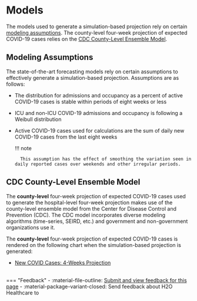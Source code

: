 # Models

The models used to generate a simulation-based projection rely on certain [modeling assumptions](#modeling-assumptions). The county-level four-week projection of expected COVID-19 cases relies on the [CDC County-Level Ensemble Model](#cdc-county-level-ensemble-model). 
## Modeling Assumptions 

The state-of-the-art forecasting models rely on certain assumptions to effectively generate a simulation-based projection. Assumptions are as follows: 

- The distribution for admissions and occupancy as a percent of active COVID-19 cases is stable within periods of eight weeks or less 
- ICU and non-ICU COVID-19 admissions and occupancy is following a Weibull distribution
- Active COVID-19 cases used for calculations are the sum of daily new COVID-19 cases from the last eight weeks

    !!! note 
    
        This assumption has the effect of smoothing the variation seen in daily reported cases over weekends and other irregular periods.

## CDC County-Level Ensemble Model

The **county-level** four-week projection of expected COVID-19 cases used to generate the hospital-level four-week projection makes use of the county-level ensemble model from the Center for Disease Control and Prevention (CDC). The CDC model incorporates diverse modeling algorithms (time-series, SEIRD, etc.) and government and non-government organizations use it.

The **county-level** four-week projection of expected COVID-19 cases is rendered on the following chart when the simulation-based projection is generated:

- [New COVID Cases: 4-Weeks Projection](./charts.md#new-covid-cases-4-weeks-projection)

<br>
=== "Feedback"
    - :material-file-outline: <a href="" target="_blank">Submit and view feedback for this page</a>
    - :material-package-variant-closed: Send feedback about H2O Healthcare to <niki.athanasiadou@h2o.ai>